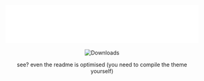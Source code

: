 ![jellobounce-wide1](/.github/img/jellobounce-wide1.png)
    
<p align="center">
    <img src="https://img.shields.io/github/downloads/larryngton2/jellobounce/total?label=Github%20Downloads" alt="Downloads">
</p>

<p align="center">
    see? even the readme is optimised
    (you need to compile the theme yourself)
</p>
